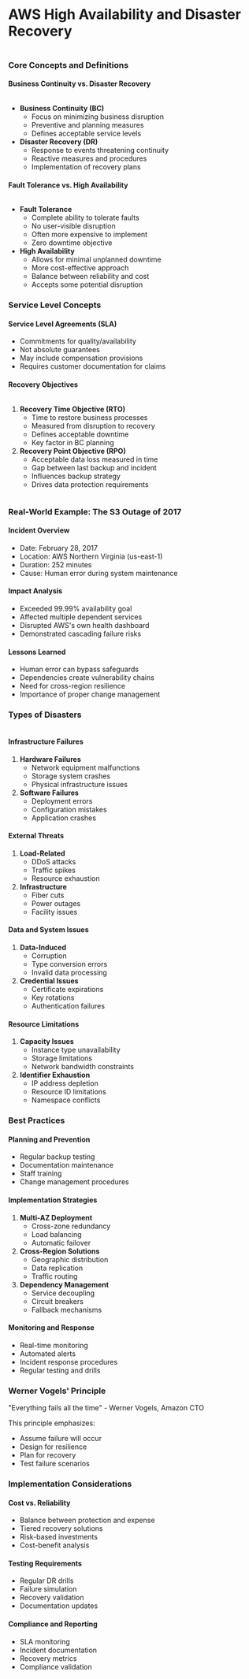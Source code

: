 # AWS High Availability and Disaster Recovery

<figure><img src="../../../.gitbook/assets/image (16) (1).png" alt=""><figcaption></figcaption></figure>

### Core Concepts and Definitions

#### Business Continuity vs. Disaster Recovery

<figure><img src="../../../.gitbook/assets/image (14) (1).png" alt=""><figcaption></figcaption></figure>

* **Business Continuity (BC)**
  * Focus on minimizing business disruption
  * Preventive and planning measures
  * Defines acceptable service levels
* **Disaster Recovery (DR)**
  * Response to events threatening continuity
  * Reactive measures and procedures
  * Implementation of recovery plans

#### Fault Tolerance vs. High Availability

<figure><img src="../../../.gitbook/assets/image (15) (1).png" alt=""><figcaption></figcaption></figure>

* **Fault Tolerance**
  * Complete ability to tolerate faults
  * No user-visible disruption
  * Often more expensive to implement
  * Zero downtime objective
* **High Availability**
  * Allows for minimal unplanned downtime
  * More cost-effective approach
  * Balance between reliability and cost
  * Accepts some potential disruption

### Service Level Concepts

#### Service Level Agreements (SLA)

* Commitments for quality/availability
* Not absolute guarantees
* May include compensation provisions
* Requires customer documentation for claims

#### Recovery Objectives

<figure><img src="../../../.gitbook/assets/image (17) (1).png" alt=""><figcaption></figcaption></figure>

1. **Recovery Time Objective (RTO)**
   * Time to restore business processes
   * Measured from disruption to recovery
   * Defines acceptable downtime
   * Key factor in BC planning
2. **Recovery Point Objective (RPO)**
   * Acceptable data loss measured in time
   * Gap between last backup and incident
   * Influences backup strategy
   * Drives data protection requirements

<figure><img src="../../../.gitbook/assets/image (18) (1).png" alt=""><figcaption></figcaption></figure>

### Real-World Example: The S3 Outage of 2017

#### Incident Overview

* Date: February 28, 2017
* Location: AWS Northern Virginia (us-east-1)
* Duration: 252 minutes
* Cause: Human error during system maintenance

#### Impact Analysis

* Exceeded 99.99% availability goal
* Affected multiple dependent services
* Disrupted AWS's own health dashboard
* Demonstrated cascading failure risks

#### Lessons Learned

* Human error can bypass safeguards
* Dependencies create vulnerability chains
* Need for cross-region resilience
* Importance of proper change management

### Types of Disasters



<figure><img src="../../../.gitbook/assets/image (19) (1).png" alt=""><figcaption></figcaption></figure>

#### Infrastructure Failures

1. **Hardware Failures**
   * Network equipment malfunctions
   * Storage system crashes
   * Physical infrastructure issues
2. **Software Failures**
   * Deployment errors
   * Configuration mistakes
   * Application crashes

#### External Threats

1. **Load-Related**
   * DDoS attacks
   * Traffic spikes
   * Resource exhaustion
2. **Infrastructure**
   * Fiber cuts
   * Power outages
   * Facility issues

#### Data and System Issues

1. **Data-Induced**
   * Corruption
   * Type conversion errors
   * Invalid data processing
2. **Credential Issues**
   * Certificate expirations
   * Key rotations
   * Authentication failures

#### Resource Limitations

1. **Capacity Issues**
   * Instance type unavailability
   * Storage limitations
   * Network bandwidth constraints
2. **Identifier Exhaustion**
   * IP address depletion
   * Resource ID limitations
   * Namespace conflicts

### Best Practices

#### Planning and Prevention

* Regular backup testing
* Documentation maintenance
* Staff training
* Change management procedures

#### Implementation Strategies

1. **Multi-AZ Deployment**
   * Cross-zone redundancy
   * Load balancing
   * Automatic failover
2. **Cross-Region Solutions**
   * Geographic distribution
   * Data replication
   * Traffic routing
3. **Dependency Management**
   * Service decoupling
   * Circuit breakers
   * Fallback mechanisms

#### Monitoring and Response

* Real-time monitoring
* Automated alerts
* Incident response procedures
* Regular testing and drills

### Werner Vogels' Principle

"Everything fails all the time" - Werner Vogels, Amazon CTO

This principle emphasizes:

* Assume failure will occur
* Design for resilience
* Plan for recovery
* Test failure scenarios

### Implementation Considerations

#### Cost vs. Reliability

* Balance between protection and expense
* Tiered recovery solutions
* Risk-based investments
* Cost-benefit analysis

#### Testing Requirements

* Regular DR drills
* Failure simulation
* Recovery validation
* Documentation updates

#### Compliance and Reporting

* SLA monitoring
* Incident documentation
* Recovery metrics
* Compliance validation
